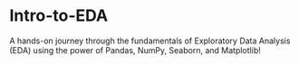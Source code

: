 # Intro-to-EDA
A hands-on journey through the fundamentals of Exploratory Data Analysis (EDA) using the power of Pandas, NumPy, Seaborn, and Matplotlib!
